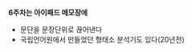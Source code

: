 **6주차는 아이패드 메모장에**

* 문단을 문장단위로 끊어낸다
* 국립언어원에서 만들었던 형태소 분석기도 있다(20년전)

<!--stackedit_data:
eyJoaXN0b3J5IjpbNTYyNzE3NTE3LDkwOTIzMjI4M119
-->